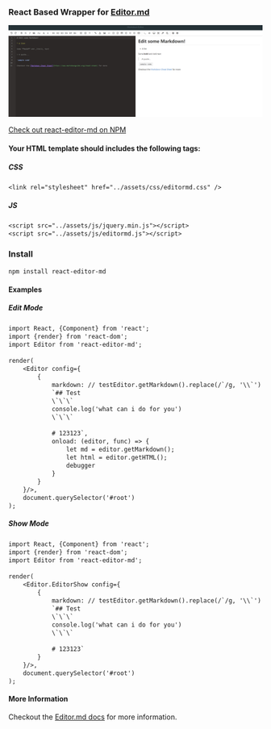 ### React Based Wrapper for [Editor.md](https://github.com/pandao/editor.md)
![Markdown-Editor](https://raw.githubusercontent.com/Fairbanks-io/markdown-editor/master/markdown-editor.png)

[Check out react-editor-md on NPM](https://www.npmjs.com/package/react-editor-md)

#### Your HTML template should includes the following tags:

##### CSS
```
<link rel="stylesheet" href="../assets/css/editormd.css" />
```
##### JS
```
<script src="../assets/js/jquery.min.js"></script>
<script src="../assets/js/editormd.js"></script>
```

### Install
```
npm install react-editor-md
```

#### Examples

##### Edit Mode

```
import React, {Component} from 'react';
import {render} from 'react-dom';
import Editor from 'react-editor-md';

render(
    <Editor config={
        {
            markdown: // testEditor.getMarkdown().replace(/`/g, '\\`')
            `## Test
            \`\`\`
            console.log('what can i do for you')
            \`\`\`

            # 123123`,
            onload: (editor, func) => {
                let md = editor.getMarkdown();
                let html = editor.getHTML();
                debugger
            }
        }
    }/>,
    document.querySelector('#root')
);
```

##### Show Mode

```
import React, {Component} from 'react';
import {render} from 'react-dom';
import Editor from 'react-editor-md';

render(
    <Editor.EditorShow config={
        {
            markdown: // testEditor.getMarkdown().replace(/`/g, '\\`')
            `## Test
            \`\`\`
            console.log('what can i do for you')
            \`\`\`

            # 123123`
        }
    }/>,
    document.querySelector('#root')
);
```

#### More Information
Checkout the [Editor.md docs](https://pandao.github.io/editor.md/examples/full.html) for more information.
